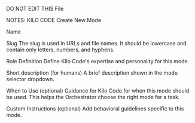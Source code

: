 DO NOT EDIT THIS File

NOTES: KILO CODE Create New Mode

Name

Slug
The slug is used in URLs and file names. It should be lowercase and contain only letters, numbers, and hyphens.

Role Definition
Define Kilo Code's expertise and personality for this mode.

Short description (for humans)
A brief description shown in the mode selector dropdown.

When to Use (optional)
Guidance for Kilo Code for when this mode should be used. This helps the Orchestrator choose the right mode for a task.

Custom Instructions (optional)
Add behavioral guidelines specific to this mode.
